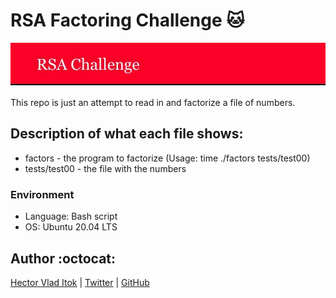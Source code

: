 # RSA Factoring Challenge :cat:

![RSA-Image](images/RSA-img.JPG)

This repo is just an attempt to read in and factorize a file of numbers.

## Description of what each file shows:
* factors - the program to factorize (Usage: time ./factors tests/test00)
* tests/test00 - the file with the numbers
### Environment
* Language: Bash script
* OS: Ubuntu 20.04 LTS

## Author :octocat:

[Hector Vlad Itok](https://www.linkedin.com/in/hector-vlad-itok-1a3829182/) | [Twitter](https://twitter.com/ItokVlad) | [GitHub](https://github.com/H3c7o4)
